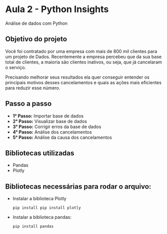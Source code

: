 # Aula 2 - Python Insights
Análise de dados com Python

## Objetivo do projeto
Você foi contratado por uma empresa com mais de 800 mil clientes para um projeto de Dados. Recentemente a empresa percebeu que da sua base total de clientes, a maioria são clientes inativos, ou seja, que já cancelaram o serviço.

Precisando melhorar seus resultados ela quer conseguir entender os principais motivos desses cancelamentos e quais as ações mais eficientes para reduzir esse número.

## Passo a passo
- **1° Passo:** Importar base de dados
- **2° Passo:** Visualizar base de dados
- **3° Passo:** Corrigir erros da base de dados
- **4° Passo:** Análise dos cancelamentos
- **5° Passo:** Análise da causa dos cancelamentos

## Bibliotecas utilizadas
- Pandas
- Plotly 

## Bibliotecas necessárias para rodar o arquivo:
- Instalar a biblioteca Plotly 
    ```
    pip install pip install plotly
    ```
- Instalar a biblioteca pandas:
    ```
    pip install pandas
    ```